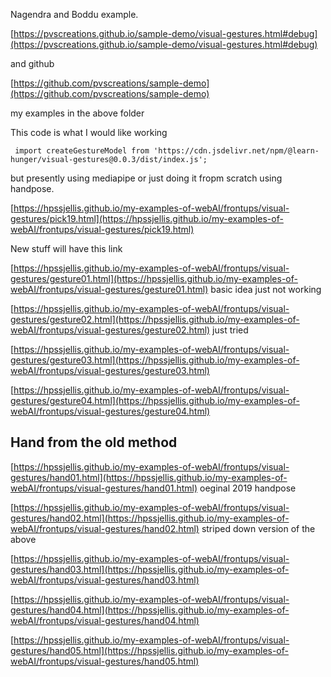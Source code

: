 

Nagendra and Boddu example.

[https://pvscreations.github.io/sample-demo/visual-gestures.html#debug](https://pvscreations.github.io/sample-demo/visual-gestures.html#debug)

and github 

[https://github.com/pvscreations/sample-demo](https://github.com/pvscreations/sample-demo)



my examples in the above folder


This code is what I would like working  

``` import createGestureModel from 'https://cdn.jsdelivr.net/npm/@learn-hunger/visual-gestures@0.0.3/dist/index.js';```

but presently using mediapipe or just doing it fropm scratch using handpose.



[https://hpssjellis.github.io/my-examples-of-webAI/frontups/visual-gestures/pick19.html](https://hpssjellis.github.io/my-examples-of-webAI/frontups/visual-gestures/pick19.html)


New stuff will have this link

[https://hpssjellis.github.io/my-examples-of-webAI/frontups/visual-gestures/gesture01.html](https://hpssjellis.github.io/my-examples-of-webAI/frontups/visual-gestures/gesture01.html)  basic idea just not working 

[https://hpssjellis.github.io/my-examples-of-webAI/frontups/visual-gestures/gesture02.html](https://hpssjellis.github.io/my-examples-of-webAI/frontups/visual-gestures/gesture02.html)   just tried

[https://hpssjellis.github.io/my-examples-of-webAI/frontups/visual-gestures/gesture03.html](https://hpssjellis.github.io/my-examples-of-webAI/frontups/visual-gestures/gesture03.html)   

[https://hpssjellis.github.io/my-examples-of-webAI/frontups/visual-gestures/gesture04.html](https://hpssjellis.github.io/my-examples-of-webAI/frontups/visual-gestures/gesture04.html)   




## Hand from the old method

[https://hpssjellis.github.io/my-examples-of-webAI/frontups/visual-gestures/hand01.html](https://hpssjellis.github.io/my-examples-of-webAI/frontups/visual-gestures/hand01.html)   oeginal 2019 handpose

[https://hpssjellis.github.io/my-examples-of-webAI/frontups/visual-gestures/hand02.html](https://hpssjellis.github.io/my-examples-of-webAI/frontups/visual-gestures/hand02.html)     striped down version of the above

[https://hpssjellis.github.io/my-examples-of-webAI/frontups/visual-gestures/hand03.html](https://hpssjellis.github.io/my-examples-of-webAI/frontups/visual-gestures/hand03.html)   

[https://hpssjellis.github.io/my-examples-of-webAI/frontups/visual-gestures/hand04.html](https://hpssjellis.github.io/my-examples-of-webAI/frontups/visual-gestures/hand04.html)   

[https://hpssjellis.github.io/my-examples-of-webAI/frontups/visual-gestures/hand05.html](https://hpssjellis.github.io/my-examples-of-webAI/frontups/visual-gestures/hand05.html)   




